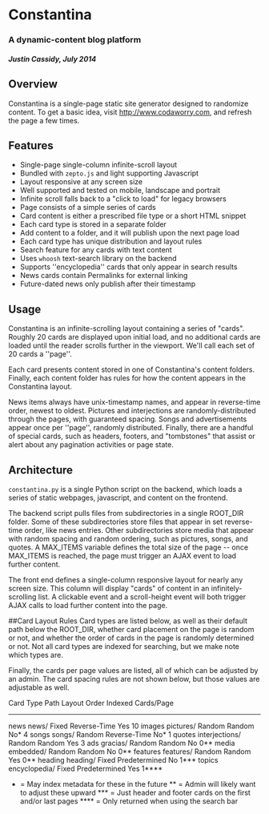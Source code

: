 # Constantina
### A dynamic-content blog platform
##### Justin Cassidy, July 2014

## Overview
Constantina is a single-page static site generator designed to randomize 
content. To get a basic idea, visit http://www.codaworry.com, and refresh the 
page a few times.


## Features
* Single-page single-column infinite-scroll layout
 * Bundled with `zepto.js` and light supporting Javascript
 * Layout responsive at any screen size
 * Well supported and tested on mobile, landscape and portrait
 * Infinite scroll falls back to a "click to load" for legacy browsers
* Page consists of a simple series of cards 
 * Card content is either a prescribed file type or a short HTML snippet
 * Each card type is stored in a separate folder
 * Add content to a folder, and it will publish upon the next page load
 * Each card type has unique distribution and layout rules
* Search feature for any cards with text content
 * Uses `whoosh` text-search library on the backend
 * Supports ''encyclopedia'' cards that only appear in search results
* News cards contain Permalinks for external linking
* Future-dated news only publish after their timestamp


## Usage
Constantina is an infinite-scrolling layout containing a series of "cards". 
Roughly 20 cards are displayed upon initial load, and no additional cards are 
loaded until the reader scrolls further in the viewport. We'll call each set of
20 cards a ''page''.

Each card presents content stored in one of Constantina's content folders. 
Finally, each content folder has rules for how the content appears in the 
Constantina layout.

News items always have unix-timestamp names, and appear in reverse-time order,
newest to oldest. Pictures and interjections are randomly-distributed through
the pages, with guaranteed spacing. Songs and advertisements appear once per 
''page'', randomly distributed. Finally, there are a handful of special cards,
such as headers, footers, and "tombstones" that assist or alert about any
pagination activities or page state.


## Architecture
`constantina.py` is a single Python script on the backend, which loads a series
of static webpages, javascript, and content on the frontend.

The backend script pulls files from subdirectories in a single ROOT_DIR folder.
Some of these subdirectories store files that appear in set reverse-time
order, like news entries. Other subdirectories store media that appear with
random spacing and random ordering, such as pictures, songs, and quotes. A
MAX_ITEMS variable defines the total size of the page -- once MAX_ITEMS is
reached, the page must trigger an AJAX event to load further content. 

The front end defines a single-column responsive layout for nearly any screen
size. This column will display "cards" of content in an infinitely-scrolling
list. A clickable event and a scroll-height event will both trigger AJAX calls
to load further content into the page.


##Card Layout Rules
Card types are listed below, as well as their default path below the ROOT_DIR,
whether card placement on the page is random or not, and whether the order
of cards in the page is randomly determined or not. Not all card types are
indexed for searching, but we make note which types are. 

Finally, the cards per page values are listed, all of which can be adjusted
by an admin. The card spacing rules are not shown below, but those values are
adjustable as well.

   Card Type	Path		Layout	Order		Indexed	Cards/Page
   ---------	----		------	-----		-------	----------
   news		news/		Fixed	Reverse-Time	Yes	10
   images	pictures/	Random	Random		No*	4
   songs	songs/		Random	Reverse-Time	No*	1
   quotes	interjections/	Random	Random		Yes	3
   ads		gracias/	Random	Random		No	0**
   media	embedded/	Random	Random		No	0**
   features	features/	Random	Random		Yes	0**
   heading	heading/	Fixed	Predetermined	No	1***
   topics	encyclopedia/	Fixed	Predetermined	Yes	1****

   * 	= May index metadata for these in the future
   ** 	= Admin will likely want to adjust these upward
   ***	= Just header and footer cards on the first and/or last pages
   ****	= Only returned when using the search bar
